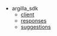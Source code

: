 * argilla_sdk
    * [client](argilla_sdk/client.md)
    * [responses](argilla_sdk/responses.md)
    * [suggestions](argilla_sdk/suggestions.md)
